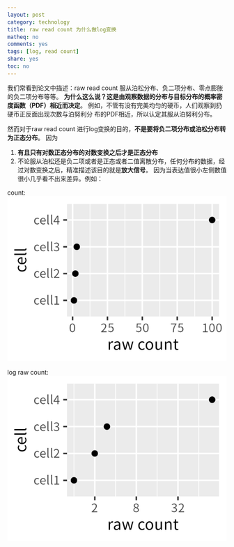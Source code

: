 ```yaml
---
layout: post
category: technology
title: raw read count 为什么做log变换
matheq: no
comments: yes
tags: [log, read count]
share: yes
toc: no
---
```


我们常看到论文中描述：raw read count 服从泊松分布、负二项分布、零点膨胀的负二项分布等等。
**为什么这么说？这是由观察数据的分布与目标分布的概率密度函数（PDF）相近而决定**。
例如，不管有没有完美均匀的硬币，人们观察到扔硬币正反面出现次数与泊努利分
布的PDF相近，所以认定其服从泊努利分布。

然而对于raw read count 进行log变换的目的，**不是要将负二项分布或泊松分布转为正态分布**。
因为
1. **有且只有对数正态分布的对数变换之后才是正态分布**
2. 不论服从泊松还是负二项或者是正态或者二值离散分布，任何分布的数据，经过对数变换之后，精准描述该目的就是**放大信号**。
因为当表达值很小左侧数值很小几乎看不出来差异。例如：

count:
<a class="fancybox" rel="gallery1" href="https://raw.githubusercontent.com/dustincys/cn/assets/cell_raw_count.png" title="raw count"><img src="https://raw.githubusercontent.com/dustincys/cn/assets/cell_raw_count.png" alt="raw count" /></a>

log raw count:
<a class="fancybox" rel="gallery1" href="https://raw.githubusercontent.com/dustincys/cn/assets/log_raw_count.png" title="log2 transform"><img src="https://raw.githubusercontent.com/dustincys/cn/assets/log_raw_count.png" alt="log2 transform" /></a>

